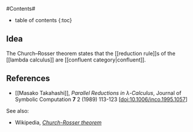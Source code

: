 
#Contents#
* table of contents
{:toc}

## Idea 

The Church&#8211;Rosser theorem states that the [[reduction rule]]s of the [[lambda calculus]] are [[confluent category|confluent]]. 

## References

* [[Masako Takahashi]], *Parallel Reductions in $\lambda$-Calculus*, Journal of Symbolic Computation **7** 2  (1989) 113-123 &lbrack;[doi:10.1006/inco.1995.1057](https://doi.org/10.1006/inco.1995.1057)&rbrack;

See also:

* Wikipedia, *[Church-Rosser theorem](https://en.wikipedia.org/wiki/Church%E2%80%93Rosser_theorem)*




